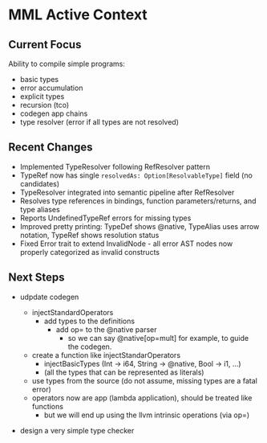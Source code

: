 # MML Active Context

## Current Focus

Ability to compile simple programs:
* basic types
* error accumulation
* explicit types
* recursion (tco)
* codegen app chains
* type resolver (error if all types are not resolved)


## Recent Changes

* Implemented TypeResolver following RefResolver pattern
* TypeRef now has single `resolvedAs: Option[ResolvableType]` field (no candidates)
* TypeResolver integrated into semantic pipeline after RefResolver
* Resolves type references in bindings, function parameters/returns, and type aliases
* Reports UndefinedTypeRef errors for missing types
* Improved pretty printing: TypeDef shows @native, TypeAlias uses arrow notation, TypeRef shows resolution status
* Fixed Error trait to extend InvalidNode - all error AST nodes now properly categorized as invalid constructs

## Next Steps
* udpdate codegen
    * injectStandardOperators 
        * add types to the definitions
            * add op= to the @native parser
                * so we can say @native[op=mult] for example, to guide the codegen.
    * create a function like injectStandarOperators
        * injectBasicTypes (Int -> i64, String -> @native, Bool -> i1, ...)    
        *  (all the types that can be represented as literals)
    * use types from the source (do not assume, missing types are a fatal error)
    * operators now are app (lambda application), should be treated like functions
        * but we will end up using the llvm intrinsic operations (via op=)

        
* design a very simple type checker
